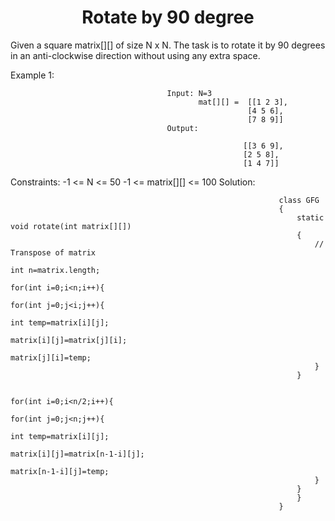 <h1 align="center">Rotate by 90 degree</h1>

Given a square matrix[][] of size N x N. The task is to rotate it by 90 degrees in an anti-clockwise direction without using any extra space.

Example 1:
                                       
                                       Input: N=3
                                              mat[][] =  [[1 2 3],
                                                         [4 5 6],
                                                         [7 8 9]]
                                       Output: 
                                             
                                                        [[3 6 9], 
                                                        [2 5 8], 
                                                        [1 4 7]]



Constraints:
                                                        -1 <= N <= 50
                                                        -1 <= matrix[][] <= 100
Solution:

                                               
                                                                class GFG
                                                                {
                                                                    static void rotate(int matrix[][]) 
                                                                    {
                                                                        // Transpose of matrix
                                                                        int n=matrix.length;
                                                                    for(int i=0;i<n;i++){
                                                                        for(int j=0;j<i;j++){
                                                                            int temp=matrix[i][j];
                                                                            matrix[i][j]=matrix[j][i];
                                                                            matrix[j][i]=temp;
                                                                        }
                                                                    }
                                                                    
                                                                    for(int i=0;i<n/2;i++){
                                                                        for(int j=0;j<n;j++){
                                                                            int temp=matrix[i][j];
                                                                            matrix[i][j]=matrix[n-1-i][j];
                                                                            matrix[n-1-i][j]=temp;
                                                                        }
                                                                    }
                                                                    }
                                                                }